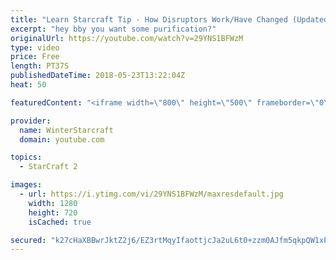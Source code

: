 ```yaml
---
title: "Learn Starcraft Tip - How Disruptors Work/Have Changed (Updated Patch 4.0 2018)"
excerpt: "hey bby you want some purification?"
originalUrl: https://youtube.com/watch?v=29YNS1BFWzM
type: video
price: Free
length: PT37S
publishedDateTime: 2018-05-23T13:22:04Z
heat: 50

featuredContent: "<iframe width=\"800\" height=\"500\" frameborder=\"0\" src=\"https://www.youtube.com/embed/29YNS1BFWzM\" allow=\"accelerometer; autoplay; encrypted-media; gyroscope; picture-in-picture\" allowfullscreen></iframe>"

provider:
  name: WinterStarcraft
  domain: youtube.com

topics:
  - StarCraft 2

images:
  - url: https://i.ytimg.com/vi/29YNS1BFWzM/maxresdefault.jpg
    width: 1280
    height: 720
    isCached: true

secured: "k27cHaXBBwrJktZ2j6/EZ3rtMqyIfaottjcJa2uL6t0+zzm0AJfm5qkpQW1xPUWdvcj68rfjPC8j1BfqrbmXyATWVte4Ls1DtZXno1Cm1QeOnjZLG27X/H70+8qgULHOqJrGyrZ1s1qVV66Xez0ewyfYpco8v0vO69dVcN3C1oe4U+PzuaegRuP5+7+mQ7cR2wO5Qjn5jFFznhAZ1KKJtg8GX4rDpIS9UyY711Ta6aSmTGYVkZ7eCYSENSgYN4XNC4zJugiafx0GdsNZ3ANq/Ab78dOSb4a8L3X/0lWYTrdDlBlJEul9UATAJhzDZYo+13L/EuCciCu2vKaJ0QCtT2qmv2UiVyhM84FBGK/5cGNMTdAp0S8nDl4CTub9EKen43ITro4QkIVqsZYzDBDULYPD8VmC6VNQ5OaphXyWnvQ=;FXrlTM2Vf34i5SbC2cs57g=="
---
```


